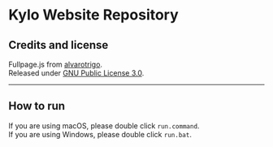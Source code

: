 # Kylo Website Repository
## Credits and license
Fullpage.js from [alvarotrigo](https://github.com/alvarotrigo/fullPage.js/). \
Released under [GNU Public License 3.0](https://github.com/sourTaste000/kylo/blob/master/LICENSE).
___
## How to run
If you are using macOS, please double click `run.command`. \
If you are using Windows, please double click `run.bat`.
